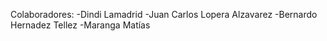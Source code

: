 Colaboradores:
-Dindi Lamadrid
-Juan Carlos Lopera Alzavarez
-Bernardo Hernadez Tellez
-Maranga Matías